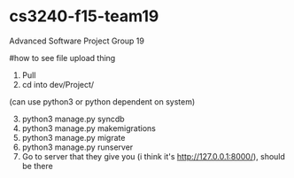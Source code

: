 # cs3240-f15-team19
Advanced Software Project Group 19

#how to see file upload thing
1. Pull
2. cd into dev/Project/

(can use python3 or python dependent on system)

3. python3 manage.py syncdb
4. python3 manage.py makemigrations
5. python3 manage.py migrate
6. python3 manage.py runserver
7. Go to server that they give you (i think it's http://127.0.0.1:8000/), should be there
